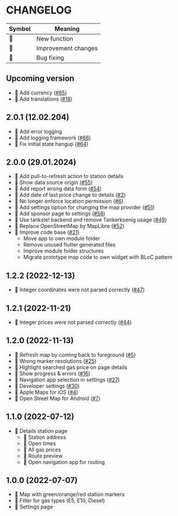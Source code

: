 CHANGELOG
=========

| Symbol | Meaning             |
|--------|---------------------|
| 🌟     | New function        |
| 🧹     | Improvement changes |
| 🐞     | Bug fixing          |

## Upcoming version ##

- 🌟 Add currency ([#65](https://github.com/tankste/app/issues/65))
- 🌟 Add translations ([#18](https://github.com/tankste/app/issues/18))

## 2.0.1 (12.02.204) ##

- 🧹 Add error logging
- 🌟 Add logging framework ([#66](https://github.com/tankste/app/issues/66))
- 🐞 Fix initial state hangup ([#64](https://github.com/tankste/app/issues/64))

## 2.0.0 (29.01.2024) ##

- 🧹 Add pull-to-refresh action to station details
- 🌟 Show data source origin ([#55](https://github.com/tankste/app/issues/55))
- 🌟 Add report wrong data form ([#54](https://github.com/tankste/app/issues/54))
- 🌟 Add date of last price change to details ([#2](https://github.com/tankste/app/issues/2))
- 🧹 No longer enforce location permission ([#6](https://github.com/tankste/app/issues/6))
- 🌟 Add settings option for changing the map provider ([#51](https://github.com/tankste/app/issues/51))
- 🌟 Add sponsor page to settings ([#56](https://github.com/tankste/app/issues/49))
- 🧹 Use tankste! backend and remove Tankerkoenig usage ([#49](https://github.com/tankste/app/issues/49))
- 🧹 Replace OpenStreetMap by MapLibre ([#52](https://github.com/tankste/app/issues/52))
- 🧹 Improve code base ([#21](https://github.com/tankste/app/issues/21))
    - Move app to own module folder
    - Remove unused flutter generated files
    - Improve module folder structures
    - Migrate prototype map code to own widget with BLoC pattern

## 1.2.2 (2022-12-13) ##

- 🐞 Integer coordinates were not parsed correctly ([#47](https://github.com/tankste/app/issues/44))

## 1.2.1 (2022-11-21) ##

- 🐞 Integer prices were not parsed correctly ([#44](https://github.com/tankste/app/issues/44))

## 1.2.0 (2022-11-13) ##

- 🐞 Refresh map by coming back to foreground ([#5](https://github.com/tankste/app/issues/5))
- 🐞 Wrong marker resolutions ([#25](https://github.com/tankste/app/issues/25))
- 🧹 Highlight searched gas price on page details
- 🧹 Show progress & errors ([#16](https://github.com/tankste/app/issues/16))
- 🌟 Navigation app selection in settings ([#27](https://github.com/tankste/app/issues/27))
- 🌟 Developer settings ([#30](https://github.com/tankste/app/issues/30))
- 🌟 Apple Maps for iOS ([#4](https://github.com/tankste/app/issues/4))
- 🌟 Open Street Map for Android ([#7](https://github.com/tankste/app/issues/7))

## 1.1.0 (2022-07-12) ##

- 🌟 Details station page
    - 🌟 Station address
    - 🌟 Open times
    - 🌟 All gas prices
    - 🌟 Route preview
    - 🌟 Open navigation app for routing

## 1.0.0 (2022-07-07) ##

- 🌟 Map with green/orange/red station markers
- 🌟 Filter for gas types (E5, E10, Diesel)
- 🌟 Settings page